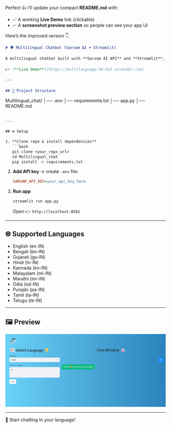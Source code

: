 Perfect 👍 I’ll update your compact **README.md** with:

* ✅ A working **Live Demo** link (clickable)
* ✅ A **screenshot preview section** so people can see your app UI

Here’s the improved version 👇

```markdown
# 🌍 Multilingual Chatbot (Sarvam AI + Streamlit)

A multilingual chatbot built with **Sarvam AI API** and **Streamlit**, supporting multiple Indian languages.  

👉 [**Live Demo**](https://multilanguage-hk-bot.onrender.com)

---

## 📂 Project Structure
```

Multilingual\_chat/
│── .env
│── requirements.txt
│── app.py
│── README.md

````

---

## ⚙️ Setup

1. **Clone repo & install dependencies**
   ```bash
   git clone <your_repo_url>
   cd Multilingual_chat
   pip install -r requirements.txt
````

2. **Add API key** → create `.env` file:

   ```ini
   SARVAM_API_KEY=your_api_key_here
   ```

3. **Run app**

   ```bash
   streamlit run app.py
   ```

   Open 👉 `http://localhost:8501`

---

## 🌐 Supported Languages

* English (en-IN)
* Bengali (bn-IN)
* Gujarati (gu-IN)
* Hindi (hi-IN)
* Kannada (kn-IN)
* Malayalam (ml-IN)
* Marathi (mr-IN)
* Odia (od-IN)
* Punjabi (pa-IN)
* Tamil (ta-IN)
* Telugu (te-IN)

---

## 🖼️ Preview

[![App](assets/preview.png)](https://multilanguage-ai-chatbot.onrender.com)


---

🚀 Start chatting in your language!

